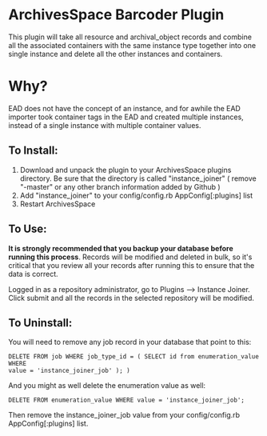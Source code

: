 # ArchivesSpace Barcoder Plugin

This plugin will take all resource and archival_object records and combine all
the associated containers with the same instance type together into one single
instance and delete all the other instances and containers.

# Why? 

EAD does not have the concept of an instance, and for awhile the EAD importer
took container tags in the EAD and created multiple instances, instead of a
single instance with multiple container values. 

## To Install:

1. Download and unpack the plugin to your ArchivesSpace plugins directory. Be sure
that the directory is called "instance_joiner" ( remove "-master" or any other
branch information added by Github )
2. Add "instance_joiner" to your config/config.rb AppConfig[:plugins] list
3. Restart ArchivesSpace

## To Use:

**It is strongly recommended that you backup your database before running this
process**. Records will be modified and deleted in bulk, so it's critical that you
review all your records after running this to ensure that the data is correct.

Logged in as a repository administrator, go to Plugins --> Instance Joiner. 
Click submit and all the records in the selected repository will be modified.

## To Uninstall:

You will need to remove any job record in your database that point to this:
```
DELETE FROM job WHERE job_type_id = ( SELECT id from enumeration_value WHERE
value = 'instance_joiner_job' ); )
```

And you might as well delete the enumeration value as well: 
```
DELETE FROM enumeration_value WHERE value = 'instance_joiner_job';
```

Then remove the instance_joiner_job value from your config/config.rb
AppConfig[:plugins] list. 



